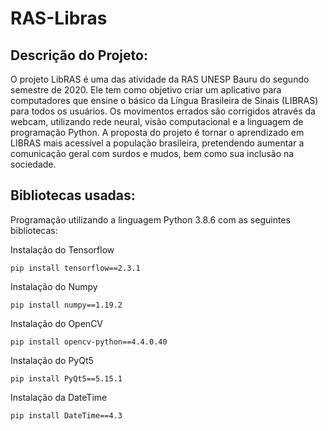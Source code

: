 # RAS-Libras

## Descrição do Projeto:

O projeto LibRAS é uma das atividade da RAS UNESP Bauru do segundo semestre de 2020. Ele tem como objetivo criar um aplicativo para computadores que ensine o básico da Língua Brasileira de Sinais (LIBRAS) para todos os usuários. Os movimentos errados são corrigidos através da webcam, utilizando rede neural, visão computacional e a linguagem de programação Python. A proposta do projeto é tornar o aprendizado em LIBRAS mais acessível a população brasileira, pretendendo aumentar a comunicação geral com surdos e mudos, bem como sua inclusão na sociedade.

## Bibliotecas usadas:

Programação utilizando a linguagem Python 3.8.6 com as seguintes bibliotecas:

Instalação do Tensorflow
```
pip install tensorflow==2.3.1
```
Instalação do Numpy
```
pip install numpy==1.19.2
```
Instalação do OpenCV
```
pip install opencv-python==4.4.0.40
```
Instalação do PyQt5
```
pip install PyQt5==5.15.1
```
Instalação da DateTime
```
pip install DateTime==4.3
```
